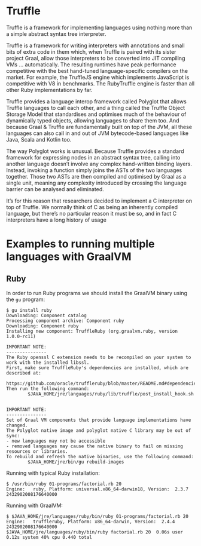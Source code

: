 # Truffle

Truffle is a framework for implementing languages using nothing more than a simple abstract syntax tree interpreter.

Truffle is a framework for writing interpreters with annotations and small bits of extra code in them which, when Truffle is paired with its sister project Graal, allow those interpreters to be converted into JIT compiling VMs … automatically. The resulting runtimes have peak performance competitive with the best hand-tuned language-specific compilers on the market. For example, the TruffleJS engine which implements JavaScript is competitive with V8 in benchmarks. The RubyTruffle engine is faster than all other Ruby implementations by far.

Truffle provides a language interop framework called Polyglot that allows Truffle languages to call each other, and a thing called the Truffle Object Storage Model that standardises and optimises much of the behaviour of dynamically typed objects, allowing languages to share them too. And because Graal & Truffle are fundamentally built on top of the JVM, all these languages can also call in and out of JVM bytecode-based languages like Java, Scala and Kotlin too.

The way Polyglot works is unusual. Because Truffle provides a standard framework for expressing nodes in an abstract syntax tree, calling into another language doesn’t involve any complex hand-written binding layers. Instead, invoking a function simply joins the ASTs of the two languages together. Those two ASTs are then compiled and optimised by Graal as a single unit, meaning any complexity introduced by crossing the language barrier can be analysed and eliminated.

It’s for this reason that researchers decided to implement a C interpreter on top of Truffle. We normally think of C as being an inherently compiled language, but there’s no particular reason it must be so, and in fact C interpreters have a long history of usage


# Examples to running multiple languages with GraalVM

## Ruby

In order to run Ruby programs we should install the GraalVM binary using the `gu` program:

```
$ gu install ruby
Downloading: Component catalog
Processing component archive: Component ruby
Downloading: Component ruby
Installing new component: TruffleRuby (org.graalvm.ruby, version 1.0.0-rc11)

IMPORTANT NOTE:
---------------
The Ruby openssl C extension needs to be recompiled on your system to work with the installed libssl.
First, make sure TruffleRuby's dependencies are installed, which are described at:
  https://github.com/oracle/truffleruby/blob/master/README.md#dependencies
Then run the following command:
        $JAVA_HOME/jre/languages/ruby/lib/truffle/post_install_hook.sh


IMPORTANT NOTE:
---------------
Set of Graal VM components that provide language implementations have changed. 
The Polyglot native image and polyglot native C library may be out of sync:
- new languages may not be accessible
- removed languages may cause the native binary to fail on missing resources or libraries.
To rebuild and refresh the native binaries, use the following command:
        $JAVA_HOME/jre/bin/gu rebuild-images
```

Running with typical Ruby installation:

```
$ /usr/bin/ruby 01-programs/factorial.rb 20
Engine:   ruby, Platform: universal.x86_64-darwin18, Version:  2.3.7
2432902008176640000
```

Running with GraalVM:

```
$ $JAVA_HOME/jre/languages/ruby/bin/ruby 01-programs/factorial.rb 20
Engine:   truffleruby, Platform: x86_64-darwin, Version:  2.4.4
2432902008176640000
$JAVA_HOME/jre/languages/ruby/bin/ruby factorial.rb 20  0.06s user 0.12s system 40% cpu 0.440 total
```